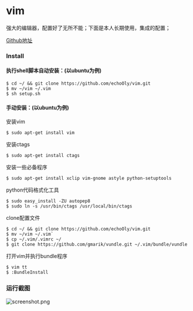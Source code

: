 # vim
强大的编辑器，配置好了无所不能；下面是本人长期使用，集成的配置；

[Github地址](https://github.com/echoOly/vim)

### Install

#### 执行shell脚本自动安装：(以ubuntu为例)

    $ cd ~/ && git clone https://github.com/echoOly/vim.git
    $ mv ~/vim ~/.vim
    $ sh setup.sh

#### 手动安装：(以ubuntu为例)

安装vim 

    $ sudo apt-get install vim
    
安装ctags

    $ sudo apt-get install ctags
    
安装一些必备程序

    $ sudo apt-get install xclip vim-gnome astyle python-setuptools

python代码格式化工具

    $ sudo easy_install -ZU autopep8
    $ sudo ln -s /usr/bin/ctags /usr/local/bin/ctags
    
clone配置文件

    $ cd ~/ && git clone https://github.com/echoOly/vim.git
    $ mv ~/vim ~/.vim`
    $ cp ~/.vim/.vimrc ~/
    $ git clone https://github.com/gmarik/vundle.git ~/.vim/bundle/vundle

打开vim并执行bundle程序

    $ vim tt
    $ :BundleInstall

### 运行截图
![screenshot.png](https://echooly.gitbooks.io/mac-linux/content/statics/screenshot.png?raw=true)
